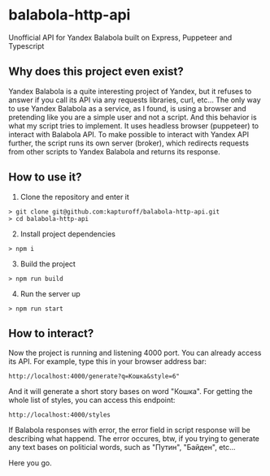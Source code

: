 # balabola-http-api
Unofficial API for Yandex Balabola built on Express, Puppeteer and Typescript

## Why does this project even exist?
  Yandex Balabola is a quite interesting project of Yandex, but it refuses to answer if you call its API via any requests libraries, curl, etc... The only way to use 
Yandex Balabola as a service, as I found, is using a browser and pretending like you are a simple user and not a script. And this behavior is what my script tries to implement. 
It uses headless browser (puppeteer) to interact with Balabola API. To make possible to interact with Yandex API further, the script runs its own server (broker), which redirects
requests from other scripts to Yandex Balabola and returns its response.

## How to use it?
1. Clone the repository and enter it
```
> git clone git@github.com:kapturoff/balabola-http-api.git
> cd balabola-http-api
```
2. Install project dependencies
```
> npm i
```
3. Build the project
```
> npm run build
```
4. Run the server up
```
> npm run start
```

## How to interact?
Now the project is running and listening 4000 port. You can already access its API. For example, type this in your browser address bar:
```
http://localhost:4000/generate?q=Кошка&style=6"
```
And it will generate a short story bases on word "Кошка". For getting the whole list of styles, you can access this endpoint:
```
http://localhost:4000/styles
```
If Balabola responses with error, the error field in script response will be describing what happend. The error occures, btw, if you trying to generate any text bases on 
politicial words, such as "Путин", "Байден", etc...

Here you go.
